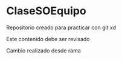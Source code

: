 # ClaseSOEquipo

Repositorio creado para practicar con git xd 

Este contenido debe ser revisado

Cambio realizado desde rama
